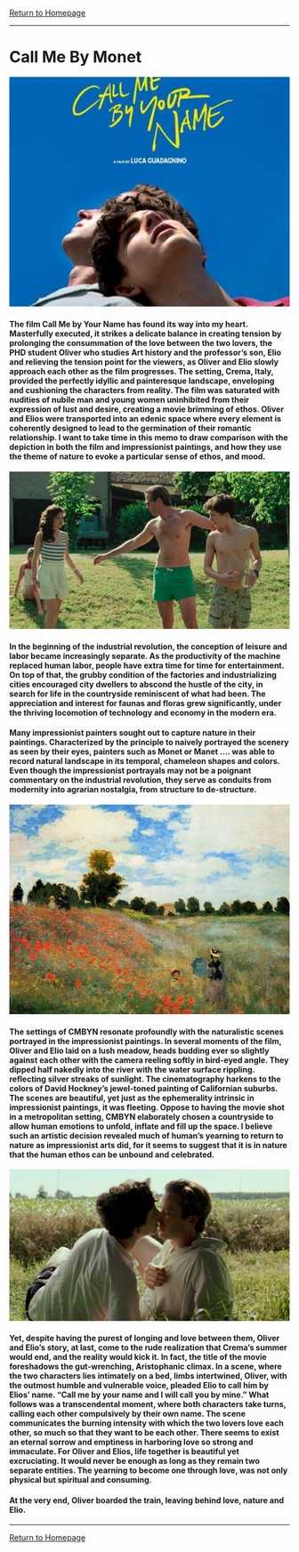 [Return to Homepage](https://timmypoyu.github.io)
- - - -
# Call Me By Monet
![image](https://github.com/Timmypoyu/Timmypoyu.github.io/blob/master/artmemo6/call-me-by-your-name-2017-e1516347896654-512x420.jpg?raw=true)
#### The film Call Me by Your Name has found its way into my heart. Masterfully executed, it strikes a delicate balance in creating tension by prolonging the consummation of the love between the two lovers, the PHD student Oliver who studies Art history and the professor’s son, Elio and relieving the tension point for the viewers, as Oliver and Elio slowly approach each other as the film progresses. The setting, Crema, Italy, provided the perfectly idyllic and painteresque landscape, enveloping and cushioning the characters from reality. The film was saturated with nudities of nubile man and young women uninhibited from their expression of lust and desire, creating a movie brimming of ethos. Oliver and Elios were transported into an edenic space where every element is coherently designed to lead to the germination of their romantic relationship. I want to take time in this memo to draw comparison with the depiction in both the film and impressionist paintings, and how they use the theme of nature to evoke a particular sense of ethos, and mood. 

![image](https://github.com/Timmypoyu/Timmypoyu.github.io/blob/master/artmemo6/mgid_ao_image_logotv.jpeg?raw=true)
#### In the beginning of the industrial revolution, the conception of leisure and labor became increasingly separate. As the productivity of the machine replaced human labor, people have extra time for time for entertainment. On top of that, the grubby condition of the factories and industrializing cities encouraged city dwellers to abscond the hustle of the city, in search for life in the countryside reminiscent of what had been. The appreciation and interest for faunas and floras grew significantly, under the thriving locomotion of technology and economy in the modern era. 

#### Many impressionist painters sought out to capture nature in their paintings. Characterized by the principle to naively portrayed the scenery as seen by their eyes, painters such as Monet or Manet …. was able to record natural landscape in its temporal, chameleon shapes and colors. Even though the impressionist portrayals may not be a poignant commentary on the industrial revolution, they serve as conduits from modernity into agrarian nostalgia, from structure to de-structure. 

![image](https://github.com/Timmypoyu/Timmypoyu.github.io/blob/master/artmemo6/poppies.jpg?raw=true)
#### The settings of CMBYN resonate profoundly with the naturalistic scenes portrayed in the impressionist paintings. In several moments of the film, Oliver and Elio laid on a lush meadow, heads budding ever so slightly against each other with the camera reeling softly in bird-eyed angle. They dipped half nakedly into the river with the water surface rippling. reflecting silver streaks of sunlight. The cinematography harkens to the colors of David Hockney’s jewel-toned painting of Californian suburbs. The scenes are beautiful, yet just as the ephemerality intrinsic in impressionist paintings, it was fleeting. Oppose to having the movie shot in a metropolitan setting, CMBYN elaborately chosen a countryside to allow human emotions to unfold, inflate and fill up the space. I believe such an artistic decision revealed much of human’s yearning to return to nature as impressionist arts did, for it seems to suggest that it is in nature that the human ethos can be unbound and celebrated. 

![image](https://github.com/Timmypoyu/Timmypoyu.github.io/blob/master/artmemo6/Call-Me-By-Your-Name-still-1160x627.jpg?raw=true)
#### Yet, despite having the purest of longing and love between them, Oliver and Elio’s story, at last, come to the rude realization that Crema’s summer would end, and the reality would kick it. In fact, the title of the movie foreshadows the gut-wrenching, Aristophanic climax. In a scene, where the two characters lies intimately on a bed, limbs intertwined, Oliver, with the outmost humble and vulnerable voice, pleaded Elio to call him by Elios’ name. “Call me by your name and I will call you by mine.” What follows was a transcendental moment, where both characters take turns, calling each other compulsively by their own name. The scene communicates the burning intensity with which the two lovers love each other, so much so that they want to be each other. There seems to exist an eternal sorrow and emptiness in harboring love so strong and immaculate. For Oliver and Elios, life together is beautiful yet excruciating. It would never be enough as long as they remain two separate entities. The yearning to become one through love, was not only physical but spiritual and consuming. 

#### At the very end, Oliver boarded the train, leaving behind love, nature and Elio.
- - - -
[Return to Homepage](https://timmypoyu.github.io)
